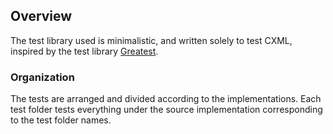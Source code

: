 ## Overview

The test library used is minimalistic, and written solely to test CXML, inspired by the test library [Greatest](https://github.com/silentbicycle/greatest).


### Organization

The tests are arranged and divided according to the implementations.
Each test folder tests everything under the source implementation corresponding to the test folder names.
